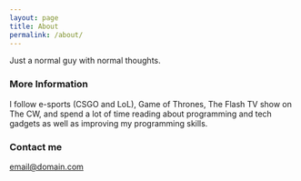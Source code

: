 ```yaml
---
layout: page
title: About
permalink: /about/
---
```


Just a normal guy with normal thoughts. 

### More Information

I follow e-sports (CSGO and LoL), Game of Thrones, The Flash TV show on The CW, and spend a lot of time reading about programming and tech gadgets as well as improving my programming skills.

### Contact me

[email@domain.com](edwin.mo@live.com)
